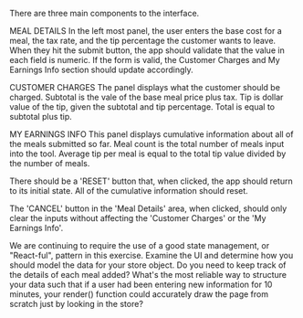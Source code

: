 There are three main components to the interface.

MEAL DETAILS
In the left most panel, the user enters the base cost for a meal, the tax rate, and the tip 
percentage the customer wants to leave. When they hit the submit button, the app should validate
that the value in each field is numeric. If the form is valid, the Customer Charges and 
My Earnings Info section should update accordingly.


CUSTOMER CHARGES
The panel displays what the customer should be charged. Subtotal is the vale of the base meal
price plus tax. Tip is dollar value of the tip, given the subtotal and tip percentage. Total is
equal to subtotal plus tip.


MY EARNINGS INFO
This panel displays cumulative information about all of the meals submitted so far. Meal count is
the total number of meals input into the tool. Average tip per meal is equal to the total tip
value divided by the number of meals.


There should be a 'RESET' button that, when clicked, the app should return to its initial state.
All of the cumulative information should reset.

The 'CANCEL' button in the 'Meal Details' area, when clicked, should only clear the inputs without 
affecting the 'Customer Charges' or the 'My Earnings Info'.



We are continuing to require the use of a good state management, or "React-ful", pattern in this exercise. 
Examine the UI and determine how you should model the data for your store object. Do you need to keep 
track of the details of each meal added? What's the most reliable way to structure your data such that if 
a user had been entering new information for 10 minutes, your render() function could accurately draw 
the page from scratch just by looking in the store?
